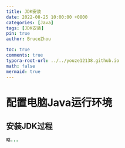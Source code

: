```yaml
---
title: JDK安装
date: 2022-08-25 10:00:00 +0800
categories: [Java]
tags: [JDK安装]
pin: true
author: BruceZhou

toc: true
comments: true
typora-root-url: ../../youze12138.github.io
math: false
mermaid: true
---
```


# 配置电脑Java运行环境

## 安装JDK过程

~~~java
略...
~~~

